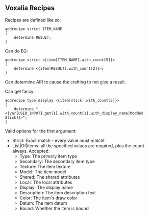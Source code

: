 Voxalia Recipes
---------------

Recipes are defined like so:

```
addrecipe strict ITEM_NAME
{
	determine RESULT;
}
```

Can do EG:

```
addrecipe strict <{item[ITEM_NAME].with_count[5]}>
{
	determine <{item[RESULT].with_count[2]}>;
}
```

Can determine AIR to cause the crafting to not give a result.

Can get fancy:

```
addrecipe type|display <{item[stick].with_count[5]}>
{
	determine "<{var[USED_INPUT].get[1].with_count[1].with_display_name[Modded Stick]}>";
}
```

Valid options for the first argument:
- Strict: Exact match - every value must match!
- List|Of|items: all the specified values are required, plus the count always. Accepted:
	- Type: The primary item type
	- Secondary: The secondary item type
	- Texture: The item texture
	- Model: The item model
	- Shared: The shared attributes
	- Local: The local attributes
	- Display: The display name
	- Description: The item description text
	- Color: The item's draw color
	- Datum: The item datum
	- Bound: Whether the item is bound

